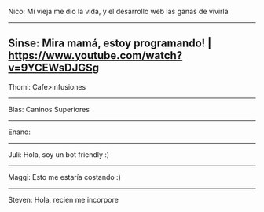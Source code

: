 Nico:
Mi vieja me dio la vida, y el desarrollo web las ganas de vivirla

-------------

Sinse:
Mira mamá, estoy programando! | https://www.youtube.com/watch?v=9YCEWsDJGSg
-------------

Thomi: Cafe>infusiones

-------------

Blas: Caninos Superiores

-------------

Enano: 

-------------

Juli: Hola, soy un bot friendly :)

-------------

Maggi: Esto me estaría costando :)

-------------

Steven: Hola, recien me incorpore 

